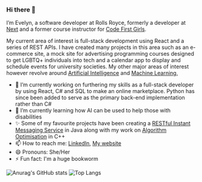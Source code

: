 ### Hi there 👋

I’m Evelyn, a software developer at Rolls Royce, formerly a developer at [Next](https://www.next.co.uk/) and a former course instructor for [Code First Girls](https://codefirstgirls.com/).

My current area of interest is full-stack development using React and a series of REST APIs. I have created many projects in this area such as an e-commerce site, a mock site for advertising programming courses designed to get LGBTQ+ individuals into tech and a calendar app to display and schedule events for university societies. My other major areas of interest however revolve around [Artificial Intelligence]( https://github.com/EvelynVoce/AI-Chatbot) and [Machine Learning](https://www.kaggle.com/code/jamievoce/predicting-developers-income),


- 🔭 I’m currently working on furthering my skills as a full-stack developer by using React, C# and SQL to make an online marketplace. Python has since been added to serve as the primary back-end implementation rather than C#
- 🌱 I’m currently learning how AI can be used to help those with disabilities
- ✨ Some of my favourite projects have been creating a [RESTful Instant Messaging Service](https://github.com/EvelynVoce/RestFull-messaging-service-API-) in Java along with my work on [Algorithm Optimisation](https://github.com/EvelynVoce/Algorithmic-complexity-analysis-with-optimised-solutions) in C++
- 📫 How to reach me: [LinkedIn](https://www.linkedin.com/in/evelyn-voce/), [My website](https://EvelynVoce.github.io)
- 😄 Pronouns: She/Her
- ⚡ Fun fact: I'm a huge bookworm

<!--
**EvelynVoce/EvelynVoce** is a ✨ _special_ ✨ repository because its `README.md` (this file) appears on your GitHub profile.

Here are some ideas to get you started:

- 🔭 I’m currently working on ...
- 🌱 I’m currently learning ...
- 👯 I’m looking to collaborate on ...
- 🤔 I’m looking for help with ...
- 💬 Ask me about ...
- 📫 How to reach me: ...
- 😄 Pronouns: ...
- ⚡ Fun fact: ...
-->

![Anurag's GitHub stats](https://github-readme-stats.vercel.app/api?username=EvelynVoce&show_icons=true&count_private=true&theme=radical&line_height=20)
![Top Langs](https://github-readme-stats.vercel.app/api/top-langs/?username=EvelynVoce&theme=radical&layout=compact)

